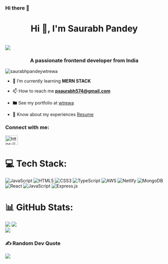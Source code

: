 ### Hi there 👋
<h1 align="center">Hi 👋, I'm Saurabh Pandey</h1>
<br>
<img src="https://camo.githubusercontent.com/ba9f3bd30647e352a3f5e1e45eb45c6ec7bad6155cd16aaedf4a426738da0ca5/68747470733a2f2f696e646f616e616c79746963612e636f6d2f7374617469632f696d616765732f62616e6e6572722e676966" />
<h3 align="center">A passionate frontend developer from India</h3>


<p align="left"> <img src="https://komarev.com/ghpvc/?username=saurabhpandeywtrewa&label=Profile%20views&color=0e75b6&style=flat" alt="saurabhpandeywtrewa" /> </p>

- 🌱 I’m currently learning **MERN STACK**

- 📫 How to reach me **psaurabh574@gmail.com**
- 🖿  See my portfolio at <a href="https://github.com/wtrewa/wtrewa/blob/main/wtrewa.github.io">wtrewa</a>



- 📄 Know about my experiences <a href="https://drive.google.com/file/d/1CqsXPHjrSEQzpjKRHFz6VzudQgE3E4Cf/view?usp=sharing">Resume</a>

<h3 align="left">Connect with me:</h3>
<p align="left">
<a href="https://linkedin.com/in/https://www.linkedin.com/in/saurabh-pandey-b2ab2b190/" target="blank"><img align="center" src="https://raw.githubusercontent.com/rahuldkjain/github-profile-readme-generator/master/src/images/icons/Social/linked-in-alt.svg" alt="https://www.linkedin.com/in/saurabh-pandey-b2ab2b190/" height="30" width="40" /></a>
</p>


# 💻 Tech Stack:
![JavaScript](https://img.shields.io/badge/javascript-%23323330.svg?style=for-the-badge&logo=javascript&logoColor=%23F7DF1E) ![HTML5](https://img.shields.io/badge/html5-%23E34F26.svg?style=for-the-badge&logo=html5&logoColor=white) ![CSS3](https://img.shields.io/badge/css3-%231572B6.svg?style=for-the-badge&logo=css3&logoColor=white) ![TypeScript](https://img.shields.io/badge/typescript-%23007ACC.svg?style=for-the-badge&logo=typescript&logoColor=white) ![AWS](https://img.shields.io/badge/AWS-%23FF9900.svg?style=for-the-badge&logo=amazon-aws&logoColor=white) ![Netlify](https://img.shields.io/badge/netlify-%23000000.svg?style=for-the-badge&logo=netlify&logoColor=#00C7B7) ![MongoDB](https://img.shields.io/badge/MongoDB-%234ea94b.svg?style=for-the-badge&logo=mongodb&logoColor=white) ![React](https://img.shields.io/badge/react-%2320232a.svg?style=for-the-badge&logo=react&logoColor=%2361DAFB) ![JavaScript](https://img.shields.io/badge/javascript-%23323330.svg?style=for-the-badge&logo=javascript&logoColor=%23F7DF1E) ![Express.js](https://img.shields.io/badge/express.js-%23404d59.svg?style=for-the-badge&logo=express&logoColor=%2361DAFB)


# 📊 GitHub Stats:
![](https://github-readme-stats.vercel.app/api?username=wtrewa&theme=radical&hide_border=false&include_all_commits=false&count_private=true)
![](https://github-readme-streak-stats.herokuapp.com/?user=wtrewa&theme=radical&hide_border=false)<br/>
![](https://github-readme-stats.vercel.app/api/top-langs/?username=wtrewa&theme=radical&hide_border=false&include_all_commits=false&count_private=true&layout=compact)





### ✍️ Random Dev Quote
![](https://quotes-github-readme.vercel.app/api?type=horizontal&theme=radical)


